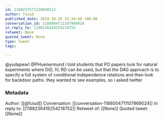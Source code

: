 ```yaml
---
id: 1188237572218048512
author: fuiud
published_date: 2019-10-26 23:34:48 +00:00
conversation_id: 1188004711107969024
in_reply_to: 1188236419254218752
retweet: None
quoted_tweet: None
type: tweet
tags:

---
```


@yudapearl @PHuenermund i told students that PO papers look for natural experiments where DiD, IV, RD can be used, but that the DAG approach is to specify a full system of conditional independence relations and then look for backdoor paths. they wanted to see examples, so i asked twitter

### Metadata

Author: [[@fuiud]]
Conversation: [[conversation-1188004711107969024]]
In reply to: [[1188236419254218752]]
Retweet of: [[None]]
Quoted tweet: [[None]]
